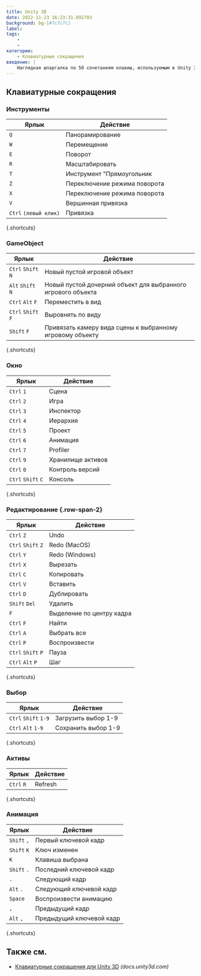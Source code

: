 ```yaml
---
title: Unity 3D
date: 2022-11-23 16:23:31.692703
background: bg-[#7c7c7c]
label:
tags:
    -
    -
категории:
    - Клавиатурные сокращения
введение: |
    Наглядная шпаргалка по 50 сочетаниям клавиш, используемым в Unity 3D
---
```




Клавиатурные сокращения
------------------



### Инструменты

Ярлык | Действие
---|---
`Q` | Панорамирование
`W` | Перемещение
`E` | Поворот
`R` | Масштабировать
`T` | Инструмент "Прямоугольник
`Z` | Переключение режима поворота
`X` | Переключение режима поворота
`V` | Вершинная привязка
`Ctrl` `(левый клик)` | Привязка
{.shortcuts}


### GameObject

Ярлык | Действие
---|---
`Ctrl` `Shift` `N` | Новый пустой игровой объект
`Alt` `Shift` `N` | Новый пустой дочерний объект для выбранного игрового объекта
`Ctrl` `Alt` `F` | Переместить в вид
`Ctrl` `Shift` `F` | Выровнять по виду
`Shift` `F` | Привязать камеру вида сцены к выбранному игровому объекту
{.shortcuts}


### Окно

Ярлык | Действие
---|---
`Ctrl` `1` | Сцена
`Ctrl` `2` | Игра
`Ctrl` `3` | Инспектор
`Ctrl` `4` | Иерархия
`Ctrl` `5` | Проект
`Ctrl` `6` | Анимация
`Ctrl` `7` | Profiler
`Ctrl` `9` | Хранилище активов
`Ctrl` `0` | Контроль версий
`Ctrl` `Shift` `C` | Консоль
{.shortcuts}


### Редактирование {.row-span-2}

Ярлык | Действие
---|---
`Ctrl` `Z` | Undo
`Ctrl` `Shift` `Z` | Redo (MacOS)
`Ctrl` `Y` | Redo (Windows)
`Ctrl` `X` | Вырезать
`Ctrl` `C` | Копировать
`Ctrl` `V` | Вставить
`Ctrl` `D` | Дублировать
`Shift` `Del` | Удалить
`F` | Выделение по центру кадра
`Ctrl` `F` | Найти
`Ctrl` `A` | Выбрать все
`Ctrl` `P` | Воспроизвести
`Ctrl` `Shift` `P` | Пауза
`Ctrl` `Alt` `P` | Шаг
{.shortcuts}


### Выбор

Ярлык | Действие
---|---
`Ctrl` `Shift` `1-9` | Загрузить выбор 1-9
`Ctrl` `Alt` `1-9` | Сохранить выбор 1-9
{.shortcuts}


### Активы

Ярлык | Действие
---|---
`Ctrl` `R` | Refresh
{.shortcuts}


### Анимация

Ярлык | Действие
---|---
`Shift` `,` | Первый ключевой кадр
`Shift` `K` | Ключ изменен
`K` | Клавиша выбрана
`Shift` `.` | Последний ключевой кадр
`.` | Следующий кадр
`Alt` `.` | Следующий ключевой кадр
`Space` | Воспроизвести анимацию
`,` | Предыдущий кадр
`Alt` `,` | Предыдущий ключевой кадр
{.shortcuts}




Также см.
--------
- [Клавиатурные сокращения для Unity 3D](https://docs.unity3d.com/2018.1/Documentation/Manual/UnityHotkeys.html) _(docs.unity3d.com)_
